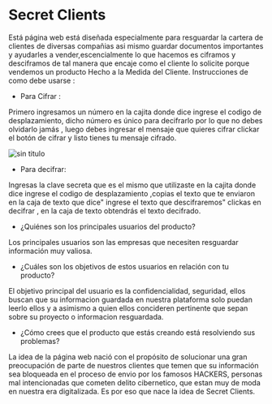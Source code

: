 # Secret Clients
 Está página web está diseñada especialmente para resguardar la cartera de clientes de diversas compañias asi mismo guardar documentos importantes y ayudarles a vender,escencialmente lo que hacemos es ciframos y desciframos de tal manera que encaje como el cliente lo solicite porque vendemos un producto Hecho a la Medida del Cliente.
 Instrucciones de como debe usarse :

 + Para Cifrar :

 Primero ingresamos un número en la cajita donde dice ingrese el codigo de desplazamiento, dicho número es único para decifrarlo por lo que no debes olvidarlo jamás , luego debes ingresar el mensaje que quieres cifrar
 clickar el botón de cifrar y listo tienes tu mensaje cifrado.

 ![sin titulo](https://melilove.github.io/lim-2018-11-bc-core-am-cipher/)

 + Para decifrar:

 Ingresas la clave secreta que es el mismo que utilizaste en la cajita donde dice ingrese el codigo de desplazamiento ,copias el texto que te enviaron en la caja de texto que dice" ingrese el texto que descifraremos"
 clickas en decifrar , en la caja de texto obtendrás el texto decifrado.

 + ¿Quiénes son los principales usuarios del producto?

 Los principales usuarios son las empresas que necesiten resguardar información muy valiosa.

 + ¿Cuáles son los objetivos de estos usuarios en relación con tu producto?

  El objetivo principal del usuario es la confidencialidad, seguridad, ellos buscan que su informacion guardada en nuestra plataforma solo puedan leerlo ellos y a asimismo a quien ellos concideren pertinente que sepan sobre su proyecto o informacion resguardada.

  + ¿Cómo crees que el producto que estás creando está resolviendo sus problemas?

  La idea de la página web nació con el propósito de solucionar una gran preocupación de parte de nuestros clientes que temen que su información sea bloqueada en el proceso de envio por los famosos HACKERS, personas mal intencionadas que cometen delito cibernetico, que estan muy de moda en nuestra era digitalizada. Es por eso que nace la idea de Secret Clients.
